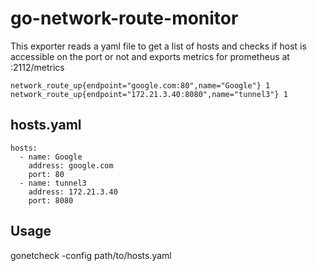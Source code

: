 # go-network-route-monitor
This exporter reads a yaml file to get a list of hosts and checks if host is accessible on the port or not and exports metrics for prometheus at :2112/metrics

`network_route_up{endpoint="google.com:80",name="Google"} 1`
`network_route_up{endpoint="172.21.3.40:8080",name="tunnel3"} 1`

## hosts.yaml
```
hosts:
  - name: Google
	address: google.com
    port: 80
  - name: tunnel3
    address: 172.21.3.40
    port: 8080
```

## Usage
gonetcheck -config path/to/hosts.yaml

